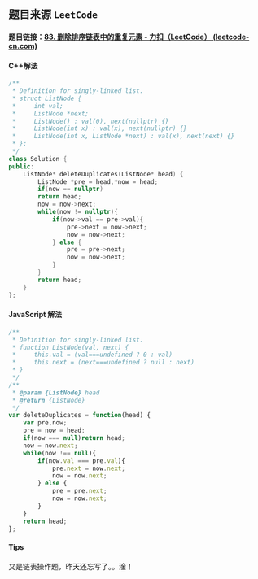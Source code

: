 ## 题目来源 `LeetCode`

#### 题目链接：[83. 删除排序链表中的重复元素 - 力扣（LeetCode） (leetcode-cn.com)](https://leetcode-cn.com/problems/remove-duplicates-from-sorted-list/)

#### C++解法

```cpp
/**
 * Definition for singly-linked list.
 * struct ListNode {
 *     int val;
 *     ListNode *next;
 *     ListNode() : val(0), next(nullptr) {}
 *     ListNode(int x) : val(x), next(nullptr) {}
 *     ListNode(int x, ListNode *next) : val(x), next(next) {}
 * };
 */
class Solution {
public:
    ListNode* deleteDuplicates(ListNode* head) {
        ListNode *pre = head,*now = head;
        if(now == nullptr)
        return head;
        now = now->next;
        while(now != nullptr){
            if(now->val == pre->val){
                pre->next = now->next;
                now = now->next;
            } else {
                pre = pre->next;
                now = now->next;
            }
        }
        return head;
    }
};
```

#### JavaScript 解法

```javascript
/**
 * Definition for singly-linked list.
 * function ListNode(val, next) {
 *     this.val = (val===undefined ? 0 : val)
 *     this.next = (next===undefined ? null : next)
 * }
 */
/**
 * @param {ListNode} head
 * @return {ListNode}
 */
var deleteDuplicates = function(head) {
    var pre,now;
    pre = now = head;
    if(now === null)return head;
    now = now.next;
    while(now !== null){
        if(now.val === pre.val){
            pre.next = now.next;
            now = now.next;
        } else {
            pre = pre.next;
            now = now.next;
        }
    }
    return head;
};
```



#### Tips

又是链表操作题，昨天还忘写了。。淦！
